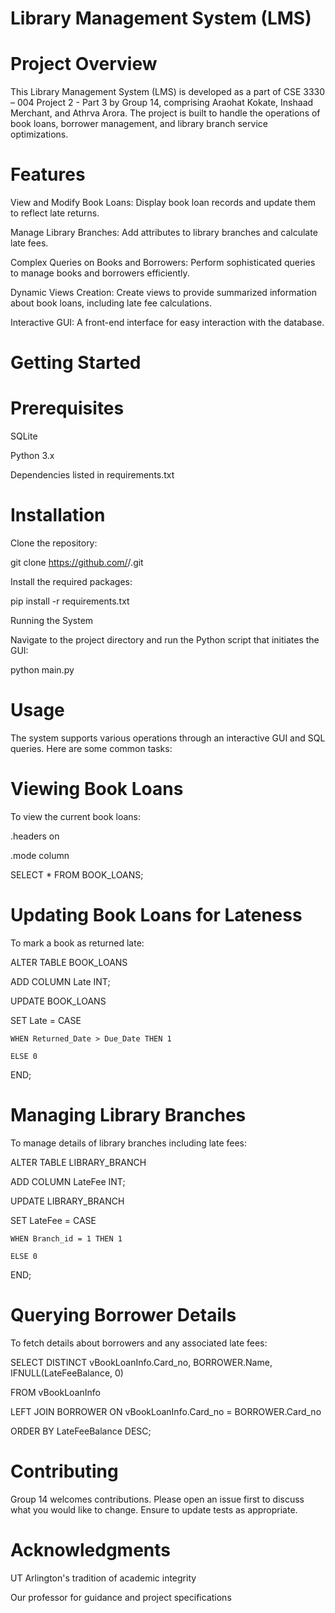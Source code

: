 # Library Management System (LMS)

# Project Overview

This Library Management System (LMS) is developed as a part of CSE 3330 – 004 Project 2 - Part 3 by Group 14, comprising Araohat Kokate, Inshaad Merchant, and Athrva Arora. The project is built to handle the operations of book loans, borrower management, and library branch service optimizations.

# Features

View and Modify Book Loans: Display book loan records and update them to reflect late returns.

Manage Library Branches: Add attributes to library branches and calculate late fees.

Complex Queries on Books and Borrowers: Perform sophisticated queries to manage books and borrowers efficiently.

Dynamic Views Creation: Create views to provide summarized information about book loans, including late fee calculations.

Interactive GUI: A front-end interface for easy interaction with the database.

# Getting Started

# Prerequisites

SQLite

Python 3.x

Dependencies listed in requirements.txt

# Installation

Clone the repository:

git clone https://github.com/<your-username>/<repository-name>.git

Install the required packages:

pip install -r requirements.txt

Running the System

Navigate to the project directory and run the Python script that initiates the GUI:

python main.py

# Usage

The system supports various operations through an interactive GUI and SQL queries. Here are some common tasks:

# Viewing Book Loans

To view the current book loans:

.headers on

.mode column

SELECT * FROM BOOK_LOANS;

# Updating Book Loans for Lateness

To mark a book as returned late:

ALTER TABLE BOOK_LOANS

ADD COLUMN Late INT;

UPDATE BOOK_LOANS

SET Late = CASE 

    WHEN Returned_Date > Due_Date THEN 1 
    
    ELSE 0 
    
END;

# Managing Library Branches

To manage details of library branches including late fees:

ALTER TABLE LIBRARY_BRANCH

ADD COLUMN LateFee INT;

UPDATE LIBRARY_BRANCH

SET LateFee = CASE 

    WHEN Branch_id = 1 THEN 1   
    
    ELSE 0 
    
END;

# Querying Borrower Details

To fetch details about borrowers and any associated late fees:

SELECT DISTINCT vBookLoanInfo.Card_no, BORROWER.Name, IFNULL(LateFeeBalance, 0)

FROM vBookLoanInfo

LEFT JOIN BORROWER ON vBookLoanInfo.Card_no = BORROWER.Card_no

ORDER BY LateFeeBalance DESC;

# Contributing

Group 14 welcomes contributions. Please open an issue first to discuss what you would like to change. Ensure to update tests as appropriate.

# Acknowledgments

UT Arlington's tradition of academic integrity

Our professor for guidance and project specifications
